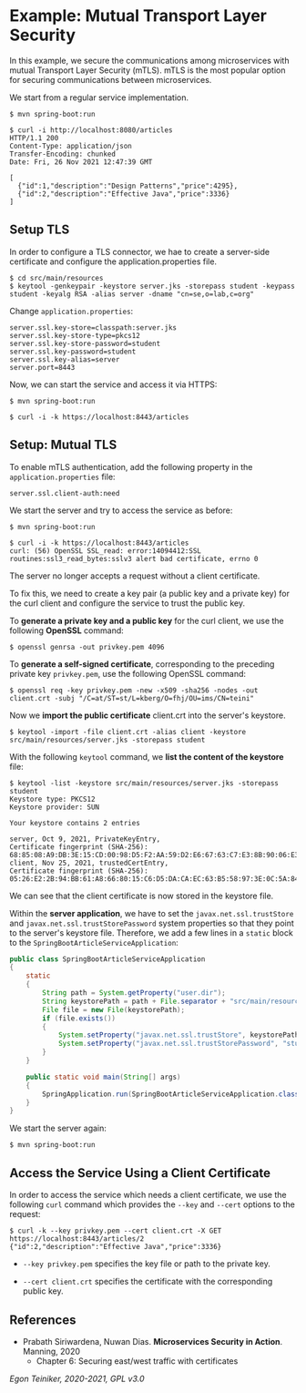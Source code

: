 # Example: Mutual Transport Layer Security 

In this example, we secure the communications among microservices with mutual Transport Layer Security (mTLS).
mTLS is the most popular option for securing communications between microservices.

We start from a regular service implementation.
```
$ mvn spring-boot:run
```
```
$ curl -i http://localhost:8080/articles
HTTP/1.1 200 
Content-Type: application/json
Transfer-Encoding: chunked
Date: Fri, 26 Nov 2021 12:47:39 GMT

[
  {"id":1,"description":"Design Patterns","price":4295},
  {"id":2,"description":"Effective Java","price":3336}
]
```

## Setup TLS

In order to configure a TLS connector, we hae to create a server-side certificate and configure the 
application.properties file.

```
$ cd src/main/resources
$ keytool -genkeypair -keystore server.jks -storepass student -keypass student -keyalg RSA -alias server -dname "cn=se,o=lab,c=org"
```

Change `application.properties`:
```
server.ssl.key-store=classpath:server.jks
server.ssl.key-store-type=pkcs12
server.ssl.key-store-password=student
server.ssl.key-password=student
server.ssl.key-alias=server
server.port=8443
```

Now, we can start the service and access it via HTTPS:
```
$ mvn spring-boot:run
```

```
$ curl -i -k https://localhost:8443/articles
```

## Setup: Mutual TLS

To enable mTLS authentication, add the following property in the
`application.properties` file:
```
server.ssl.client-auth:need
```

We start the server and try to access the service as before:
```
$ mvn spring-boot:run
```

```
$ curl -i -k https://localhost:8443/articles
curl: (56) OpenSSL SSL_read: error:14094412:SSL routines:ssl3_read_bytes:sslv3 alert bad certificate, errno 0
```
The server no longer accepts a request without a client certificate.

To fix this, we need to create a key pair (a public key and a private key) for
the curl client and configure the service to trust the public key.

To **generate a private key and a public key** for the curl client, we use the
following **OpenSSL** command:
```
$ openssl genrsa -out privkey.pem 4096
```

To **generate a self-signed certificate**, corresponding to the preceding private key `privkey.pem`, 
use the following OpenSSL command:
```
$ openssl req -key privkey.pem -new -x509 -sha256 -nodes -out client.crt -subj "/C=at/ST=st/L=kberg/O=fhj/OU=ims/CN=teini"
```

Now we **import the public certificate** client.crt into the server's keystore.
```
$ keytool -import -file client.crt -alias client -keystore src/main/resources/server.jks -storepass student
```

With the following `keytool` command, we **list the content of the keystore** file:
```
$ keytool -list -keystore src/main/resources/server.jks -storepass student
Keystore type: PKCS12
Keystore provider: SUN

Your keystore contains 2 entries

server, Oct 9, 2021, PrivateKeyEntry, 
Certificate fingerprint (SHA-256): 68:85:08:A9:DB:3E:15:CD:00:98:D5:F2:AA:59:D2:E6:67:63:C7:E3:8B:90:06:E3:F2:65:6E:5B:85:CD:14:52
client, Nov 25, 2021, trustedCertEntry, 
Certificate fingerprint (SHA-256): 05:26:E2:2B:94:BB:61:A8:66:80:15:C6:D5:DA:CA:EC:63:B5:58:97:3E:0C:5A:84:32:05:4D:98:07:5B:20:5C
```
We can see that the client certificate is now stored in the keystore file.

Within the **server application**, we have to set the `javax.net.ssl.trustStore` and `javax.net.ssl.trustStorePassword` 
system properties so that they point to the server's keystore file.
Therefore, we add a few lines in a `static` block to the `SpringBootArticleServiceApplication`:
```Java
public class SpringBootArticleServiceApplication
{
	static
	{
		String path = System.getProperty("user.dir");
		String keystorePath = path + File.separator + "src/main/resources/server.jks";
		File file = new File(keystorePath);
		if (file.exists()) 
        {
			System.setProperty("javax.net.ssl.trustStore", keystorePath);
			System.setProperty("javax.net.ssl.trustStorePassword", "student");
		}
	}

	public static void main(String[] args)
	{
		SpringApplication.run(SpringBootArticleServiceApplication.class, args);
	}
}
```

We start the server again:
```
$ mvn spring-boot:run
```

## Access the Service Using a Client Certificate

In order to access the service which needs a client certificate, we use the following `curl` command
which provides the `--key` and `--cert` options to the request:
```
$ curl -k --key privkey.pem --cert client.crt -X GET https://localhost:8443/articles/2
{"id":2,"description":"Effective Java","price":3336}
```

* `--key privkey.pem`  specifies the key file or path to the private key.

* `--cert client.crt` specifies the certificate with the corresponding public key.



## References

* Prabath Siriwardena, Nuwan Dias. **Microservices Security in Action**. Manning, 2020
  * Chapter 6: Securing east/west traffic with certificates
  
*Egon Teiniker, 2020-2021, GPL v3.0*